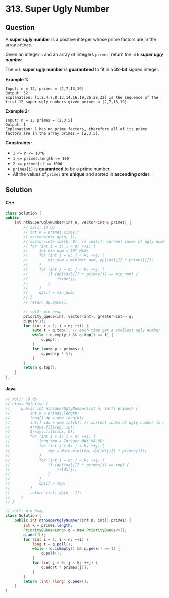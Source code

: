 # 313. Super Ugly Number

## Question

A **super ugly number** is a positive integer whose prime factors are in the array `primes`.

Given an integer `n` and an array of integers `primes`, return _the_ `nth` _**super ugly number**_.

The `nth` **super ugly number** is **guaranteed** to fit in a **32-bit** signed integer.

**Example 1:**

```
Input: n = 12, primes = [2,7,13,19]
Output: 32
Explanation: [1,2,4,7,8,13,14,16,19,26,28,32] is the sequence of the first 12 super ugly numbers given primes = [2,7,13,19].
```

**Example 2:**

```
Input: n = 1, primes = [2,3,5]
Output: 1
Explanation: 1 has no prime factors, therefore all of its prime factors are in the array primes = [2,3,5].
```

**Constraints:**

* `1 <= n <= 10^6`
* `1 <= primes.length <= 100`
* `2 <= primes[i] <= 1000`
* `primes[i]` is **guaranteed** to be a prime number.
* All the values of `primes` are **unique** and sorted in **ascending order**.

## Solution

#### C++

```cpp
class Solution {
public:
    int nthSuperUglyNumber(int n, vector<int>& primes) {
        // sol1: 1D dp
        // int k = primes.size();
        // vector<int> dp(n, 1);
        // vector<int> idx(k, 0); // idx[i]: current index of ugly number array to multiply primes[i]
        // for (int i = 1; i < n; ++i) {
        //     int min_num = INT_MAX;
        //     for (int j = 0; j < k; ++j) {
        //         min_num = min(min_num, dp[idx[j]] * primes[j]);
        //     }
        //     for (int j = 0; j < k; ++j) {
        //         if (dp[idx[j]] * primes[j] == min_num) {
        //             ++idx[j];
        //         }
        //     }
        //     dp[i] = min_num;
        // }
        // return dp.back();
        
        // sol2: min heap
        priority_queue<int, vector<int>, greater<int>> q;
        q.push(1);
        for (int i = 1; i < n; ++i) {
            auto t = q.top(); // each time get a smallest ugly number
            while (!q.empty() && q.top() == t) {
                q.pop();
            }
            for (auto p : primes) {
                q.push(p * t);
            }
        }
        return q.top();
    }
};
```

#### Java

```java
// sol1: 1D dp
// class Solution {
//     public int nthSuperUglyNumber(int n, int[] primes) {
//         int k = primes.length;
//         long[] dp = new long[n];
//         int[] idx = new int[k]; // current index of ugly number to multiply {2, 3, 5}
//         Arrays.fill(dp, 1L);
//         Arrays.fill(idx, 0);
//         for (int i = 1; i < n; ++i) {
//             long tmp = Integer.MAX_VALUE;
//             for (int j = 0; j < k; ++j) {
//                 tmp = Math.min(tmp, dp[idx[j]] * primes[j]);
//             }
//             for (int j = 0; j < k; ++j) {
//                 if (dp[idx[j]] * primes[j] == tmp) {
//                     ++idx[j];
//                 }
//             }
//             dp[i] = tmp;
//         }
//         return (int) dp[n - 1];
//     }
// }

// sol2: min heap
class Solution {
    public int nthSuperUglyNumber(int n, int[] primes) {
        int k = primes.length;
        PriorityQueue<Long> q = new PriorityQueue<>();
        q.add(1L);
        for (int i = 1; i < n; ++i) {
            long t = q.poll();
            while (!q.isEmpty() && q.peek() == t) {
                q.poll();
            }
            for (int j = 0; j < k; ++j) {
                q.add(t * primes[j]);
            }
        }
        return (int) (long) q.peek();
    }
}
```
